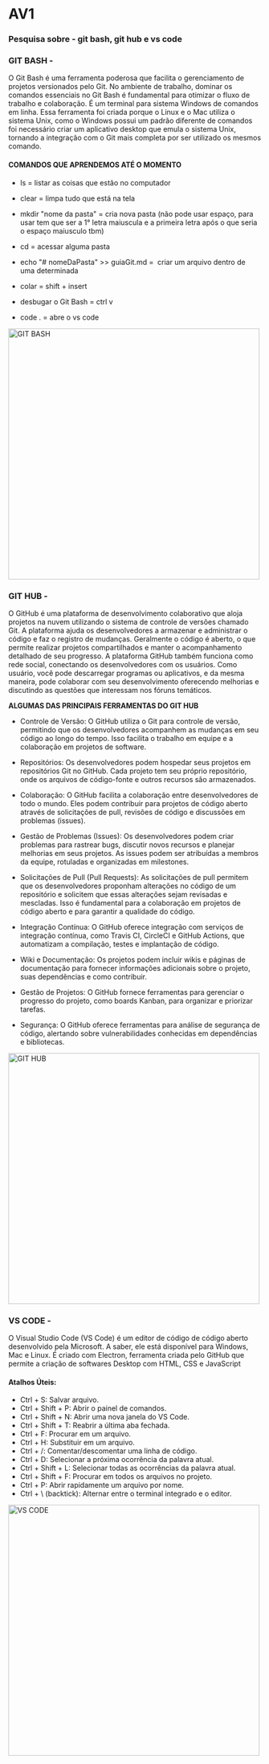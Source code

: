 # AV1 
### Pesquisa sobre - git bash, git hub e vs code 

### GIT BASH - 
O Git Bash é uma ferramenta poderosa que facilita o gerenciamento de projetos versionados pelo Git. No ambiente de trabalho, dominar os comandos essenciais no Git Bash é fundamental para otimizar o fluxo de trabalho e colaboração. É um terminal para sistema Windows de comandos em linha. Essa ferramenta foi criada porque o Linux e o Mac utiliza o sistema Unix, como o Windows possui um padrão diferente de comandos foi necessário criar um aplicativo desktop que emula o sistema Unix, tornando a integração com o Git mais completa por ser utilizado os mesmos comando.

#### COMANDOS QUE APRENDEMOS ATÉ O MOMENTO 

- ls = listar as coisas que estão no computador 

- clear = limpa tudo que está na tela 

- mkdir "nome da pasta" = cria nova pasta (não pode usar espaço, para usar tem que ser a 1° letra maiuscula e a primeira letra após o que seria o espaço maiusculo tbm) 

- cd = acessar alguma pasta 

- echo "# nomeDaPasta" >> guiaGit.md =  criar um arquivo dentro de uma determinada 

- colar = shift + insert 

- desbugar o Git Bash = ctrl v

- code . = abre o vs code

<img src="https://media.geeksforgeeks.org/wp-content/uploads/20200421165540/git-14.png" alt="GIT BASH" width="500px">

### GIT HUB - 
O GitHub é uma plataforma de desenvolvimento colaborativo que aloja projetos na nuvem utilizando o sistema de controle de versões chamado Git. A plataforma ajuda os desenvolvedores a armazenar e administrar o código e faz o registro de mudanças. Geralmente o código é aberto, o que permite realizar projetos compartilhados e manter o acompanhamento detalhado de seu progresso. A plataforma GitHub também funciona como rede social, conectando os desenvolvedores com os usuários. Como usuário, você pode descarregar programas ou aplicativos, e da mesma maneira, pode colaborar com seu desenvolvimento oferecendo melhorias e discutindo as questões que interessam nos fóruns temáticos.

**ALGUMAS DAS PRINCIPAIS FERRAMENTAS DO GIT HUB**

- Controle de Versão: O GitHub utiliza o Git para controle de versão, permitindo que os desenvolvedores acompanhem as mudanças em seu código ao longo do tempo. Isso facilita o trabalho em equipe e a colaboração em projetos de software.

- Repositórios: Os desenvolvedores podem hospedar seus projetos em repositórios Git no GitHub. Cada projeto tem seu próprio repositório, onde os arquivos de código-fonte e outros recursos são armazenados.

- Colaboração: O GitHub facilita a colaboração entre desenvolvedores de todo o mundo. Eles podem contribuir para projetos de código aberto através de solicitações de pull, revisões de código e discussões em problemas (issues).

- Gestão de Problemas (Issues): Os desenvolvedores podem criar problemas para rastrear bugs, discutir novos recursos e planejar melhorias em seus projetos. As issues podem ser atribuídas a membros da equipe, rotuladas e organizadas em milestones.

- Solicitações de Pull (Pull Requests): As solicitações de pull permitem que os desenvolvedores proponham alterações no código de um repositório e solicitem que essas alterações sejam revisadas e mescladas. Isso é fundamental para a colaboração em projetos de código aberto e para garantir a qualidade do código.

- Integração Contínua: O GitHub oferece integração com serviços de integração contínua, como Travis CI, CircleCI e GitHub Actions, que automatizam a compilação, testes e implantação de código.

- Wiki e Documentação: Os projetos podem incluir wikis e páginas de documentação para fornecer informações adicionais sobre o projeto, suas dependências e como contribuir.

- Gestão de Projetos: O GitHub fornece ferramentas para gerenciar o progresso do projeto, como boards Kanban, para organizar e priorizar tarefas.

- Segurança: O GitHub oferece ferramentas para análise de segurança de código, alertando sobre vulnerabilidades conhecidas em dependências e bibliotecas.

<img src="https://kinsta.com/wp-content/uploads/2018/04/what-is-github-1-1.png" alt="GIT HUB" width="500px">

### VS CODE - 
O Visual Studio Code (VS Code) é um editor de código de código aberto desenvolvido pela Microsoft. A saber, ele está disponível para Windows, Mac e Linux. É criado com Electron, ferramenta criada pelo GitHub que permite a criação de softwares Desktop com HTML, CSS e JavaScript

#### Atalhos Úteis:

- Ctrl + S: Salvar arquivo.
- Ctrl + Shift + P: Abrir o painel de comandos.
- Ctrl + Shift + N: Abrir uma nova janela do VS Code.
- Ctrl + Shift + T: Reabrir a última aba fechada.
- Ctrl + F: Procurar em um arquivo.
- Ctrl + H: Substituir em um arquivo.
- Ctrl + /: Comentar/descomentar uma linha de código.
- Ctrl + D: Selecionar a próxima ocorrência da palavra atual.
- Ctrl + Shift + L: Selecionar todas as ocorrências da palavra atual.
- Ctrl + Shift + F: Procurar em todos os arquivos no projeto.
- Ctrl + P: Abrir rapidamente um arquivo por nome.
- Ctrl + \ (backtick): Alternar entre o terminal integrado e o editor.

<img src="https://www.alura.com.br/artigos/assets/vscode-extensoes-mais-usadas/vscode-extensoes-mais-usadas.png" alt="VS CODE" width="500px">
